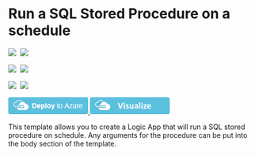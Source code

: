 # Run a SQL Stored Procedure on a schedule

<IMG SRC="https://azurequickstartsservice.blob.core.windows.net/badges/101-logic-app-sql-proc/PublicLastTestDate.svg" />&nbsp;
<IMG SRC="https://azurequickstartsservice.blob.core.windows.net/badges/101-logic-app-sql-proc/PublicDeployment.svg" />&nbsp;

<IMG SRC="https://azurequickstartsservice.blob.core.windows.net/badges/101-logic-app-sql-proc/FairfaxLastTestDate.svg" />&nbsp;
<IMG SRC="https://azurequickstartsservice.blob.core.windows.net/badges/101-logic-app-sql-proc/FairfaxDeployment.svg" />&nbsp;

<IMG SRC="https://azurequickstartsservice.blob.core.windows.net/badges/101-logic-app-sql-proc/BestPracticeResult.svg" />&nbsp;
<IMG SRC="https://azurequickstartsservice.blob.core.windows.net/badges/101-logic-app-sql-proc/CredScanResult.svg" />&nbsp;

<a href="https://portal.azure.com/#create/Microsoft.Template/uri/https%3A%2F%2Fraw.githubusercontent.com%2FAzure%2Fazure-quickstart-templates%2Fmaster%2F101-logic-app-sql-proc%2Fazuredeploy.json" target="_blank">
    <img src="https://raw.githubusercontent.com/Azure/azure-quickstart-templates/master/1-CONTRIBUTION-GUIDE/images/deploytoazure.png"/>
</a>
<a href="http://armviz.io/#/?load=https%3A%2F%2Fraw.githubusercontent.com%2FAzure%2Fazure-quickstart-templates%2Fmaster%2F101-logic-app-sql-proc%2Fazuredeploy.json" target="_blank">
    <img src="https://raw.githubusercontent.com/Azure/azure-quickstart-templates/master/1-CONTRIBUTION-GUIDE/images/visualizebutton.png"/>
</a>

This template allows you to create a Logic App that will run a SQL stored procedure on schedule. Any arguments for the procedure can be put into the body section of the template.  

